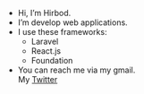 - Hi, I’m Hirbod.
- I’m develop web applications.
- I use these frameworks:
  - Laravel
  - React.js
  - Foundation
- You can reach me via my gmail.
<br/>My [Twitter](http://twitter.com/_Hirbod_)


<!---
H1rb0d/H1rb0d is a ✨ special ✨ repository because its `README.md` (this file) appears on your GitHub profile.
You can click the Preview link to take a look at your changes.
--->
